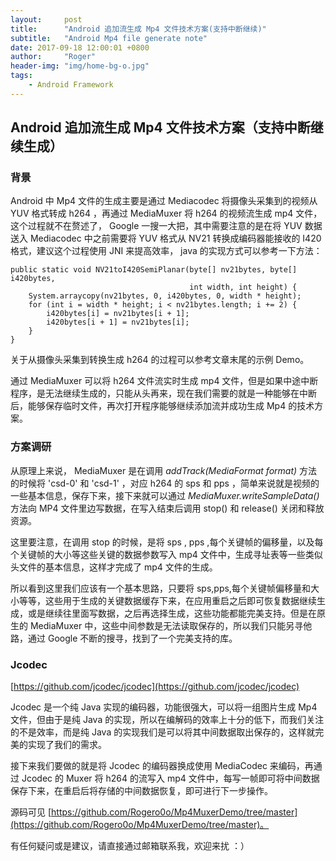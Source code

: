 ```yaml
---
layout:     post
title:      "Android 追加流生成 Mp4 文件技术方案(支持中断继续)"
subtitle:   "Android Mp4 file generate note"
date: 2017-09-18 12:00:01 +0800
author:     "Roger"
header-img: "img/home-bg-o.jpg"
tags:
    - Android Framework
---
```

Android 追加流生成 Mp4 文件技术方案（支持中断继续生成）
---

### 背景

Android 中 Mp4 文件的生成主要是通过 Mediacodec 将摄像头采集到的视频从 YUV 格式转成 h264 ，再通过 MediaMuxer 将 h264 的视频流生成 mp4 文件，这个过程就不在赘述了， Google 一搜一大把，其中需要注意的是在将 YUV 数据送入 Mediacodec 中之前需要将 YUV 格式从 NV21 转换成编码器能接收的 I420 格式，建议这个过程使用 JNI 来提高效率， java 的实现方式可以参考一下方法：

	public static void NV21toI420SemiPlanar(byte[] nv21bytes, byte[] i420bytes,
                                            int width, int height) {
        System.arraycopy(nv21bytes, 0, i420bytes, 0, width * height);
        for (int i = width * height; i < nv21bytes.length; i += 2) {
            i420bytes[i] = nv21bytes[i + 1];
            i420bytes[i + 1] = nv21bytes[i];
        }
    }

关于从摄像头采集到转换生成 h264 的过程可以参考文章末尾的示例 Demo。

通过 MediaMuxer 可以将 h264 文件流实时生成 mp4 文件，但是如果中途中断程序，是无法继续生成的，只能从头再来，现在我们需要的就是一种能够在中断后，能够保存临时文件，再次打开程序能够继续添加流并成功生成 Mp4 的技术方案。


### 方案调研

从原理上来说， MediaMuxer 是在调用 *addTrack(MediaFormat format)* 方法的时候将 'csd-0' 和 'csd-1' ，对应 h264 的 sps 和 pps ，简单来说就是视频的一些基本信息，保存下来，接下来就可以通过 *MediaMuxer.writeSampleData()* 方法向 MP4 文件里边写数据，在写入结束后调用 stop() 和 release() 关闭和释放资源。

这里要注意，在调用 stop 的时候，是将 sps , pps ,每个关键帧的偏移量，以及每个关键帧的大小等这些关键的数据参数写入 mp4 文件中，生成寻址表等一些类似头文件的基本信息，这样才完成了 mp4 文件的生成。

所以看到这里我们应该有一个基本思路，只要将 sps,pps,每个关键帧偏移量和大小等等，这些用于生成的关键数据缓存下来，在应用重启之后即可恢复数据继续生成，或是继续往里面写数据，之后再选择生成，这些功能都能完美支持。但是在原生的 MediaMuxer 中，这些中间参数是无法读取保存的，所以我们只能另寻他路，通过 Google 不断的搜寻，找到了一个完美支持的库。

### Jcodec

[https://github.com/jcodec/jcodec](https://github.com/jcodec/jcodec)

Jcodec 是一个纯 Java 实现的编码器，功能很强大，可以将一组图片生成 Mp4 文件，但由于是纯 Java 的实现，所以在编解码的效率上十分的低下，而我们关注的不是效率，而是纯 Java 的实现我们是可以将其中间数据取出保存的，这样就完美的实现了我们的需求。

接下来我们要做的就是将 Jcodec 的编码器换成使用 MediaCodec 来编码，再通过 Jcodec 的 Muxer 将 h264 的流写入 mp4 文件中，每写一帧即可将中间数据保存下来，在重启后将存储的中间数据恢复，即可进行下一步操作。

源码可见 [https://github.com/Rogero0o/Mp4MuxerDemo/tree/master](https://github.com/Rogero0o/Mp4MuxerDemo/tree/master)。

有任何疑问或是建议，请直接通过邮箱联系我，欢迎来扰 ：）
